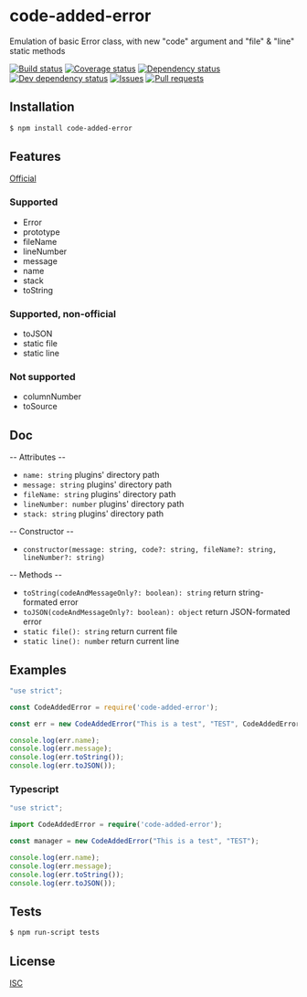 # code-added-error
Emulation of basic Error class, with new "code" argument and "file" & "line" static methods

[![Build status](https://api.travis-ci.org/Psychopoulet/code-added-error.svg?branch=master)](https://travis-ci.org/Psychopoulet/code-added-error)
[![Coverage status](https://coveralls.io/repos/github/Psychopoulet/code-added-error/badge.svg?branch=master)](https://coveralls.io/github/Psychopoulet/code-added-error)
[![Dependency status](https://david-dm.org/Psychopoulet/code-added-error/status.svg)](https://david-dm.org/Psychopoulet/code-added-error)
[![Dev dependency status](https://david-dm.org/Psychopoulet/code-added-error/dev-status.svg)](https://david-dm.org/Psychopoulet/code-added-error?type=dev)
[![Issues](https://img.shields.io/github/issues/Psychopoulet/code-added-error.svg)](https://github.com/Psychopoulet/code-added-error/issues)
[![Pull requests](https://img.shields.io/github/issues-pr/Psychopoulet/code-added-error.svg)](https://github.com/Psychopoulet/code-added-error/pulls)

## Installation

```bash
$ npm install code-added-error
```

## Features

[Official](https://developer.mozilla.org/fr/docs/Web/JavaScript/Reference/Objets_globaux/Error)

### Supported

* Error
* prototype
* fileName
* lineNumber
* message
* name
* stack
* toString

### Supported, non-official

* toJSON
* static file
* static line

### Not supported

* columnNumber
* toSource

## Doc

  -- Attributes --

  * ``` name: string ``` plugins' directory path
  * ``` message: string ``` plugins' directory path
  * ``` fileName: string ``` plugins' directory path
  * ``` lineNumber: number ``` plugins' directory path
  * ``` stack: string ``` plugins' directory path

  -- Constructor --

  * ``` constructor(message: string, code?: string, fileName?: string, lineNumber?: string) ```

  -- Methods --

  * ``` toString(codeAndMessageOnly?: boolean): string ``` return string-formated error
  * ``` toJSON(codeAndMessageOnly?: boolean): object ``` return JSON-formated error
  * ``` static file(): string ``` return current file
  * ``` static line(): number ``` return current line

## Examples

```javascript
"use strict";

const CodeAddedError = require('code-added-error');

const err = new CodeAddedError("This is a test", "TEST", CodeAddedError.file(), CodeAddedError.line());

console.log(err.name);
console.log(err.message);
console.log(err.toString());
console.log(err.toJSON());
```

### Typescript

```typescript
"use strict";

import CodeAddedError = require('code-added-error');

const manager = new CodeAddedError("This is a test", "TEST");

console.log(err.name);
console.log(err.message);
console.log(err.toString());
console.log(err.toJSON());
```

## Tests

```bash
$ npm run-script tests
```

## License

  [ISC](LICENSE)
